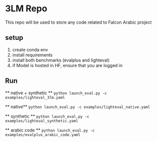 # 3LM Repo
This repo will be used to store any code related to Falcon Arabic project

## setup
1. create conda env
2. install requirements
3. install both benchmarks (evalplus and lighteval)
4. if Model is hosted in HF, ensure that you are logged in

## Run
** native + synthetic ** 
`python launch_eval.py -c examples/lighteval_3lm.yaml`

** native** 
`python launch_eval.py -c examples/lighteval_native.yaml`

** synthetic ** 
`python launch_eval.py -c examples/lighteval_synthetic.yaml`

** arabic code ** 
`python launch_eval.py -c examples/evalplus_arabic_code.yaml`
